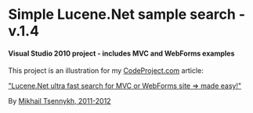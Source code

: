 
# Simple Lucene.Net sample search - v.1.4

#### Visual Studio 2010 project - includes MVC and WebForms examples

This project is an illustration for my [CodeProject.com](http://codeproject.com) article:

["Lucene.Net ultra fast search for MVC or WebForms site => made easy!"](http://www.codeproject.com/Articles/320219/Lucene-Net-ultra-fast-search-for-MVC-or-WebForms)

By [Mikhail Tsennykh, 2011-2012](http://www.codeproject.com/Members/Mikhail-T)